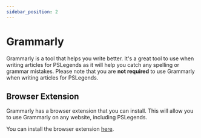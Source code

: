 ```yaml
---
sidebar_position: 2
---
```


# Grammarly

Grammarly is a tool that helps you write better. It's a great tool to use when writing articles for PSLegends as it will help you catch any spelling or grammar mistakes. Please note that you are **not required** to use Grammarly when writing articles for PSLegends.

## Browser Extension

Grammarly has a browser extension that you can install. This will allow you to use Grammarly on any website, including PSLegends.

You can install the browser extension [here](https://support.grammarly.com/hc/en-us/articles/115000091552-How-to-install-the-Grammarly-browser-extension).